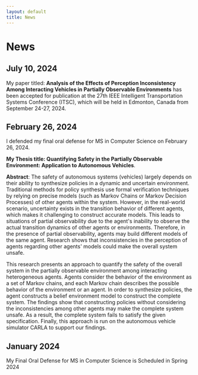 ```yaml
---
layout: default
title: News
---
```

# News

<!-- Talk at [PPI Industry-University Collaborative Research Center](https://www.ppicenter.org) - 2020 ([slides](https://github.com/maldil/maldil.github.io/blob/master/slides/PPI2020.pptx))<br>
Talk at ICST-2016 [Sensor platform for non-invasive ubiquitous current sensing](https://ieeexplore.ieee.org/abstract/document/7796322)  | China Nanjing (slides) -->
## July 10, 2024

My paper titled: **Analysis of the Effects of Perception Inconsistency Among Interacting Vehicles in Partially Observable Environments** has been accepted for publication at the 27th IEEE Intelligent Transportation Systems Conference (ITSC), which will be held in Edmonton, Canada from September 24-27, 2024. 

## February 26, 2024
I defended my final oral defense for MS in Computer Science on February 26, 2024. 

**My Thesis title: Quantifying Safety in the Partially Observable Environment: Application to Autonomous Vehicles**.

**Abstract**: The safety of autonomous systems (vehicles) largely depends on their ability to synthesize policies in a dynamic and uncertain environment. Traditional methods for policy synthesis use formal verification techniques by relying on precise models (such as Markov Chains or Markov Decision Processes) of other agents within the system. However, in the real-world scenario, uncertainty exists in the transition behavior of different agents, which makes it challenging to construct accurate models. This leads to situations of partial observability due to the agent's inability to observe the actual transition dynamics of other agents or environments. Therefore, in the presence of partial observability, agents may build different models of the same agent. Research shows that inconsistencies in the perception of agents regarding other agents' models could make the overall system unsafe.

This research presents an approach to quantify the safety of the overall system in the partially observable environment among interacting heterogeneous agents. Agents consider the behavior of the environment as a set of Markov chains, and each Markov chain describes the possible behavior of the environment or an agent. In order to synthesize policies, the agent constructs a belief environment model to construct the complete system. The findings show that constructing policies without considering the inconsistencies among other agents may make the complete system unsafe. As a result, the complete system fails to satisfy the given specification. Finally, this approach is run on the autonomous vehicle simulator CARLA to support our findings. 

## January 2024
My Final Oral Defense for MS in Computer Science is Scheduled in Spring 2024

